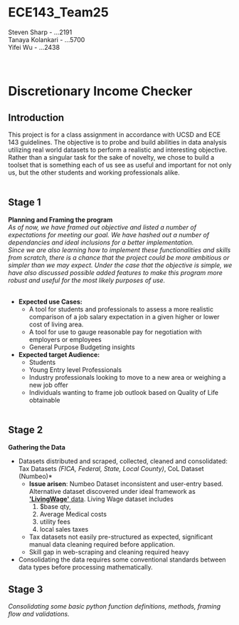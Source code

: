 # __ECE143_Team25__

Steven Sharp - ...2191 <br/>
Tanaya Kolankari - ...5700 <br/>
Yifei Wu - ...2438 <br/>
<br/><br/>

# __Discretionary Income Checker__<br/>

## Introduction
 This project is for a class assignment in accordance with UCSD and ECE 143 guidelines. The objective is to probe and build abilities in data analysis utilizing real world datasets to perform a realistic and interesting objective. Rather than a singular task for the sake of novelty, we chose to build a toolset that is something each of us see as useful and important for not only us, but the other students and working professionals alike.<br/><br/>

## Stage 1
__Planning and Framing the program__<br/>
*As of now, we have framed out objective and listed a number of expectations for meeting our goal. We have hashed out a number of dependancies and ideal inclusions for a better implementation.<br/> Since we are also learning how to implement these functionalities and skills from scratch, there is a chance that the project could be more ambitious or simpler than we may expect. Under the case that the objective is simple, we have also discussed possible added features to make this program more robust and useful for the most likely purposes of use.*<br/><br/>
 * __Expected use Cases:__
   * A tool for students and professionals to assess a more realistic comparison of a job salary expectation in a given higher or lower cost of living area.
   * A tool for use to gauge reasonable pay for negotiation with employers or employees
   * General Purpose Budgeting insights<br/>
 * __Expected target Audience:__ 
   * Students
   * Young Entry level Professionals
   * Industry professionals looking to move to a new area or weighing a new job offer
   * Individuals wanting to frame job outlook based on Quality of Life obtainable<br/><br/>

## Stage 2
__Gathering the Data__<br/>
* Datasets distributed and scraped, collected, cleaned and consolidated: Tax Datasets *(FICA, Federal, State, Local County)*, CoL Dataset (Numbeo)*
  * __Issue arisen__: Numbeo Dataset inconsistent and user-entry based. Alternative dataset discovered under ideal framework as [__'LivingWage'__ data](livingwage.mit.edu). Living Wage dataset includes
    1. $base qty, 
    1. Average Medical costs
    1. utility fees
    1. local sales taxes 
  * Tax datasets not easily pre-structured as expected, significant manual data cleaning required before application.
  * Skill gap in web-scraping and cleaning required heavy
* Consolidating the data requires some conventional standards between data types before processing mathematically.

## Stage 3
*Consolidating some basic python function definitions, methods, framing flow and validations.*
